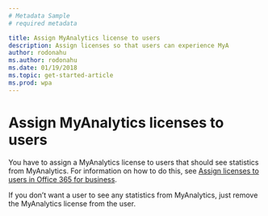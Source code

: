 ```yaml
---
# Metadata Sample
# required metadata

title: Assign MyAnalytics license to users
description: Assign licenses so that users can experience MyA
author: rodonahu
ms.author: rodonahu
ms.date: 01/19/2018
ms.topic: get-started-article
ms.prod: wpa
---
```


# Assign MyAnalytics licenses to users

You have to assign a MyAnalytics license to users that should see statistics from MyAnalytics. For information on how to do this, see [Assign licenses to users in Office 365 for business](https://support.office.com/en-us/article/assign-licenses-to-users-in-office-365-for-business-997596b5-4173-4627-b915-36abac6786dc).

If you don’t want a user to see any statistics from MyAnalytics, just remove the MyAnalytics license from the user.

